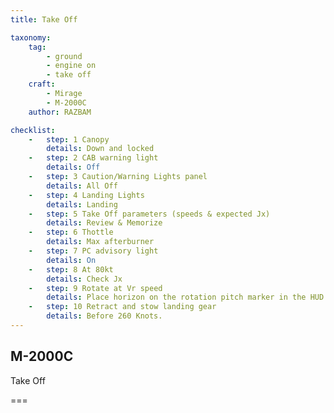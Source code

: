 ```yaml
---
title: Take Off

taxonomy:
    tag:
        - ground
        - engine on
        - take off
    craft:
        - Mirage
        - M-2000C
    author: RAZBAM

checklist:
    -   step: 1 Canopy      
        details: Down and locked    
    -   step: 2 CAB warning light      
        details: Off    
    -   step: 3 Caution/Warning Lights panel      
        details: All Off    
    -   step: 4 Landing Lights      
        details: Landing    
    -   step: 5 Take Off parameters (speeds & expected Jx)      
        details: Review & Memorize    
    -   step: 6 Thottle      
        details: Max afterburner    
    -   step: 7 PC advisory light      
        details: On    
    -   step: 8 At 80kt      
        details: Check Jx    
    -   step: 9 Rotate at Vr speed      
        details: Place horizon on the rotation pitch marker in the HUD.    
    -   step: 10 Retract and stow landing gear      
        details: Before 260 Knots.
---
```


## M-2000C 
Take Off

===

